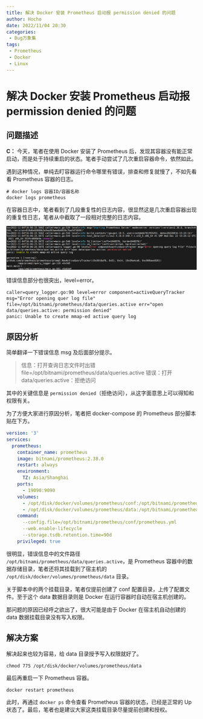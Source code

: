 ```yaml
---
title: 解决 Docker 安装 Prometheus 启动报 permission denied 的问题
author: Hocho
date: 2022/11/04 20:30
categories:
 - Bug万象集
tags:
 - Prometheus
 - Docker
 - Linux
---
```


# 解决 Docker 安装 Prometheus 启动报 permission denied 的问题

## 问题描述

**C：** 今天，笔者在使用 Docker 安装了 Prometheus 后，发现其容器没有能正常启动，而是处于持续重启的状态。笔者手动尝试了几次重启容器命令，依然如此。

遇到这种情况，单纯去盯容器运行命令哪里有错误，排查和修复就慢了，不如先看看 Prometheus 容器的日志。

```shell
# docker logs 容器ID/容器名称
docker logs prometheus
```

在容器日志中，笔者看到了几段重复性的日志内容，很显然这是几次重启容器出现的重复性日志，笔者从中截取了一段相对完整的日志内容。

![202211042020211](../../../../../public/img/2022/11/04/202211042020211.png)

错误信息部分也很突出，level=error。

```shell
caller=query_logger.go:90 level=error component=activeQueryTracker msg="Error opening quer log file" file=/opt/bitnami/prometheus/data/queries.active err="open data/queries.active: permission denied"
panic: Unable to create mmap-ed active query log
```

<!-- more -->

## 原因分析

简单翻译一下错误信息 msg 及后面部分提示。

> 信息：打开查询日志文件时出错 file=/opt/bitnami/prometheus/data/queries.active 错误：打开 data/queries.active：拒绝访问

其中的关键信息是 `permission denied`（拒绝访问），从这字面意思上可以得知和权限有关。

为了方便大家进行原因分析，笔者把 docker-compose 的 Prometheus 部分脚本贴在下方。

```yaml
version: '3'
services:
  prometheus:
    container_name: prometheus
    image: bitnami/prometheus:2.38.0
    restart: always
    environment:
      TZ: Asia/Shanghai
    ports:
      - 19090:9090
    volumes:
      - /opt/disk/docker/volumes/prometheus/conf:/opt/bitnami/prometheus/conf
      - /opt/disk/docker/volumes/prometheus/data:/opt/bitnami/prometheus/data
    command:
      --config.file=/opt/bitnami/prometheus/conf/prometheus.yml
      --web.enable-lifecycle
      --storage.tsdb.retention.time=90d
    privileged: true
```

很明显，错误信息中的文件路径 `/opt/bitnami/prometheus/data/queries.active`，是 Prometheus 容器中的数据存储目录，笔者还将其挂载到了宿主机的 `/opt/disk/docker/volumes/prometheus/data` 目录。

关于脚本中的两个挂载目录，笔者仅提前创建了 conf 配置目录，上传了配置文件。至于这个 data 数据目录则是 Docker 在运行容器时自动在宿主机创建的。

那问题的原因已经呼之欲出了，很大可能是由于 Docker 在宿主机自动创建的 data 数据挂载目录没有写入权限。

## 解决方案

解决起来也较为容易，给 data 目录授予写入权限就好了。

```shell
chmod 775 /opt/disk/docker/volumes/prometheus/data
```

最后再重启一下 Prometheus 容器。

```shell
docker restart prometheus
```

此时，再通过 `docker ps` 命令查看 Prometheus 容器的状态，已经是正常的 Up 状态了。最后，笔者也是建议大家这类挂载目录尽量提前创建和授权。
